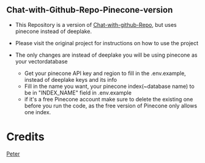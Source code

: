 ## Chat-with-Github-Repo-Pinecone-version

- This Repository is a version of [Chat-with-github-Repo](https://github.com/peterw/Chat-with-Github-Repo), but uses pinecone instead of deeplake.

- Please visit the original project for instructions on how to use the project

- The only changes are instead of deeplake you will be using pinecone as your vectordatabase
	- Get your pinecone API	key and region to fill in the .env.example, instead of deeplake keys and its info 
	- Fill in the name you want, your pinecone index(~database name) to be in "INDEX_NAME" field in .env.example
	- if it's a free Pinecone account make sure to delete the existing one before you run the code, as the free version of Pinecone only allows one index.

# Credits
[Peter](https://github.com/peterw)


